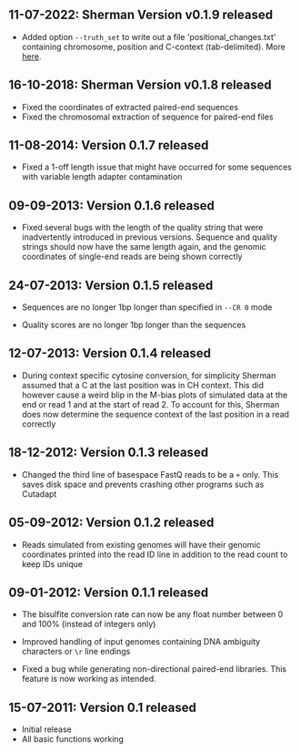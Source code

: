 ## 11-07-2022: Sherman Version v0.1.9 released

- Added option `--truth_set` to write out a file 'positional_changes.txt' containing chromosome, position and C-context (tab-delimited). More [here](https://github.com/FelixKrueger/Sherman/pull/9). 
 
## 16-10-2018: Sherman Version v0.1.8 released

- Fixed the coordinates of extracted paired-end sequences
- Fixed the chromosomal extraction of sequence for paired-end files


## 11-08-2014: Version 0.1.7 released

- Fixed a 1-off length issue that might have occurred for some sequences with variable length adapter contamination

## 09-09-2013: Version 0.1.6 released

- Fixed several bugs with the length of the quality string that were inadvertently introduced in previous versions. Sequence and quality strings should now have the same length again, and the genomic coordinates of single-end reads are being shown correctly

## 24-07-2013: Version 0.1.5 released

- Sequences are no longer 1bp longer than specified in `--CR 0` mode

- Quality scores are no longer 1bp longer than the sequences

## 12-07-2013: Version 0.1.4 released

- During context specific cytosine conversion, for simplicity Sherman assumed that a C at the last position was in CH context. This did however cause a weird blip in the M-bias plots of simulated data at the end or read 1 and at the start of read 2. To account for this, Sherman does now determine the sequence context of the last position in a read correctly

## 18-12-2012: Version 0.1.3 released

 - Changed the third line of basespace FastQ reads to be a `+` only. This saves disk space and prevents crashing other programs such as Cutadapt

## 05-09-2012: Version 0.1.2 released

- Reads simulated from existing genomes will have their genomic coordinates printed into the read ID line in addition to the read count to keep IDs unique

## 09-01-2012: Version 0.1.1 released

- The bisulfite conversion rate can now be any float number between 0 and 100% (instead of integers only)

- Improved handling of input genomes containing DNA ambiguity characters or `\r` line endings

- Fixed a bug while generating non-directional paired-end libraries. This feature is now working as intended.

## 15-07-2011: Version 0.1 released
- Initial release
- All basic functions working
